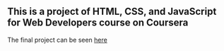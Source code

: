 ## This is a project of HTML, CSS, and JavaScript for Web Developers course on Coursera

The final project can be seen [here](https://leslierere.github.io/coursera-test/module5-solution/)
